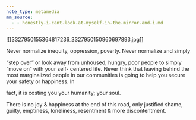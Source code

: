 ```yaml
---
note_type: metamedia
mm_source:
  - - honestly-i-cant-look-at-myself-in-the-mirror-and-i.md
---
```


![[3327950155364817236_3327950150960697893.jpg]]

Never normalize inequity, oppression,
poverty. Never normalize and simply

“step over” or look away from
unhoused, hungry, poor people to
simply “move on” with your self-
centered life. Never think that leaving
behind the most marginalized people
in our communities is going to help
you secure your safety or happiness. In

fact, it is costing you your humanity;
your soul.

There is no joy & happiness at the end
of this road, only justified shame,
guilty, emptiness, loneliness,
resentment & more discontentment.

